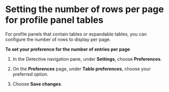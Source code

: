 # Setting the number of rows per page for profile panel tables<a name="profile-panel-table-preferences"></a>

For profile panels that contain tables or expandable tables, you can configure the number of rows to display per page\.

**To set your preference for the number of entries per page**

1. In the Detective navigation pane, under **Settings**, choose **Preferences**\.

1. On the **Preferences** page, under **Table preferences**, choose your preferred option\.

1. Choose **Save changes**\.